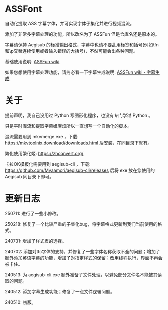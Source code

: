 # ASSFont

自动化提取 ASS 字幕字体，并可实现字体子集化并进行视频混流。

添加了非常多字幕处理的功能，所以改名为了 ASSFun 但是仓库名还是原本的。

字幕请保持 Aegisub 的标准输出格式，字幕中也请不要乱用标签和括号(例如\fn和\p交替连续使用或者输入错误的大括号)，不然可能会出各种问题。

基础使用说明: [ASSFun wiki](https://github.com/KyokuSai/ASSFont/wiki)

如果您想使用字幕处理功能，请务必看一下字幕生成说明: [ASSFun wiki ‐ 字幕生成](https://github.com/KyokuSai/ASSFont/wiki/ASSFun-%E2%80%90-%E8%A7%86%E9%A2%91%E6%B7%B7%E6%B5%81)

# 关于

提前声明，我自己没用过 Python 写图形化程序，也没有专门学过 Python 。

只是平时混流和提取字幕嫌麻烦所以一直想写一个自动化的脚本。

混流需要用到 mkvmerge.exe ，下载: https://mkvtoolnix.download/downloads.html 后安装，在同目录下就有。

繁化使用繁化姬: https://zhconvert.org/

卡拉OK模板化需要用到 aegisub-cli ，下载: https://github.com/Myaamori/aegisub-cli/releases 后将 exe 放在您使用的 Aegisub 同目录下即可。

# 更新日志

250711: 进行了一些小修改。

250218: 修复了一个比较严重的子集化bug，将字幕格式更新到我们当前使用的格式。

240731: 增加了样式表的选择。

240702: 添加对ttc字体的支持，并修复了一些字体名称获取不全的问题；增加了额外添加英语字幕的功能，增加了对指定样式的保留；改用线程执行，界面不再会被卡住。

240513: 为 aegisub-cli.exe 额外准备了文件处理，以避免部分文件名不能被其读取的问题。

240512: 添加字幕生成功能；修复了一点文件逻辑问题。

240510: 初版。
